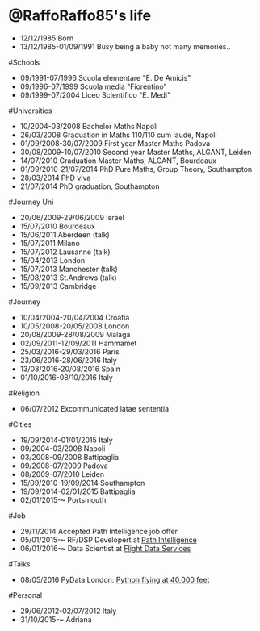 @RaffoRaffo85's life
====================

- 12/12/1985 Born
- 13/12/1985-01/09/1991 Busy being a baby not many memories..

#Schools
- 09/1991-07/1996 Scuola elementare "E. De Amicis"
- 09/1996-07/1999 Scuola media "Fiorentino"
- 09/1999-07/2004 Liceo Scientifico "E. Medi"

#Universities
- 10/2004-03/2008 Bachelor Maths Napoli
- 26/03/2008 Graduation in Maths 110/110 cum laude, Napoli
- 01/09/2008-30/07/2009 First year Master Maths Padova
- 30/08/2009-10/07/2010 Second year Master Maths, ALGANT, Leiden
- 14/07/2010 Graduation Master Maths, ALGANT, Bourdeaux
- 01/09/2010-21/07/2014 PhD Pure Maths, Group Theory, Southampton
- 28/03/2014 PhD viva
- 21/07/2014 PhD graduation, Southampton

#Journey Uni
- 20/06/2009-29/06/2009 Israel
- 15/07/2010 Bourdeaux
- 15/06/2011 Aberdeen (talk)
- 15/07/2011 Milano
- 15/07/2012 Lausanne (talk)
- 15/04/2013 London
- 15/07/2013 Manchester (talk)
- 15/08/2013 St.Andrews (talk)
- 15/09/2013 Cambridge

#Journey
- 10/04/2004-20/04/2004 Croatia
- 10/05/2008-20/05/2008 London
- 20/08/2009-28/08/2009 Malaga
- 02/09/2011-12/09/2011 Hammamet
- 25/03/2016-29/03/2016 Paris
- 23/06/2016-28/06/2016 Italy
- 13/08/2016-20/08/2016 Spain
- 01/10/2016-08/10/2016 Italy

#Religion
- 06/07/2012 Excommunicated latae sententia

#Cities
- 19/09/2014-01/01/2015 Italy 
- 09/2004-03/2008 Napoli
- 03/2008-09/2008 Battipaglia
- 09/2008-07/2009 Padova
- 08/2009-07/2010 Leiden
- 15/09/2010-19/09/2014 Southampton
- 19/09/2014-02/01/2015 Battipaglia
- 02/01/2015-~ Portsmouth

#Job
- 29/11/2014 Accepted Path Intelligence job offer
- 05/01/2015-~ RF/DSP Developert at [Path Intelligence](http://www.pathintelligence.com "Path Intelligence")
- 06/01/2016-~ Data Scientist at [Flight Data Services](http://www.flightdataservices.com)

#Talks
- 08/05/2016 PyData London: [Python flying at 40,000 feet](https://github.com/raino01r/pydata_london_2016)

<!-- #Portsmouth Life
- 05/05/2015 Southampton beer festival
- 16/05/2015 Portsmouth beer festival
- 19/07/2015-28/07/2015 Summer's holiday in Italy
- 10/10/2015 Woolston beer festival
 -->
#Personal
<!-- - 05/05/2001-28/06/2012 M -->
- 29/06/2012-02/07/2012 Italy
- 31/10/2015-~ Adriana
